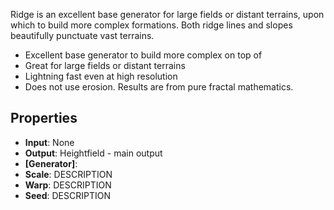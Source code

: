 

Ridge is an excellent base generator for large fields or distant terrains, upon which to build more complex formations. Both ridge lines and slopes beautifully punctuate vast terrains.

- Excellent base generator to build more complex on top of
- Great for large fields or distant terrains
- Lightning fast even at high resolution
- Does not use erosion. Results are from pure fractal mathematics.

## Properties
- **Input**: None
- **Output**: Heightfield - main output
- **[Generator]**: 
- **Scale**: DESCRIPTION
- **Warp**: DESCRIPTION
- **Seed**: DESCRIPTION



